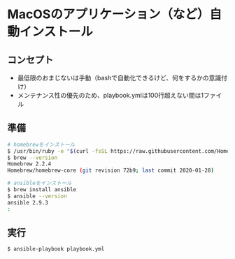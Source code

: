 # MacOSのアプリケーション（など）自動インストール

## コンセプト

- 最低限のおまじないは手動（bashで自動化できるけど、何をするかの意識付け）
- メンテナンス性の優先のため、playbook.ymlは100行超えない間は1ファイル

## 準備

```bash
# homebrewをインストール
$ /usr/bin/ruby -e "$(curl -fsSL https://raw.githubusercontent.com/Homebrew/install/master/install)"
$ brew --version
Homebrew 2.2.4
Homebrew/homebrew-core (git revision 72b9; last commit 2020-01-28)

# ansibleをインストール
$ brew install ansible
$ ansible --version
ansible 2.9.3
:
```

## 実行

```bash
$ ansible-playbook playbook.yml
```
